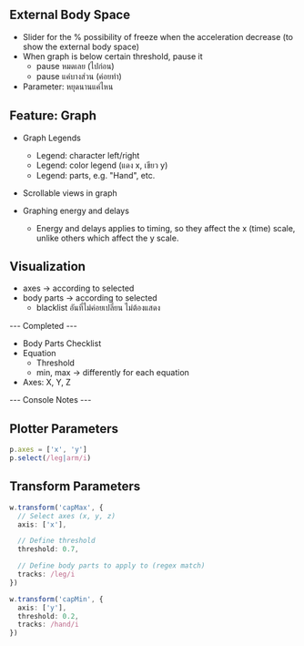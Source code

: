 ## External Body Space

- Slider for the % possibility of freeze when the acceleration decrease (to show the external body space)
- When graph is below certain threshold, pause it
  - pause หมดเลย​ (ไปก่อน)
  - pause แค่บางส่วน (ค่อยทำ)
- Parameter: หยุดนานแค่ไหน

## Feature: Graph

- Graph Legends
  - Legend: character left/right
  - Legend: color legend (แดง x, เขียว y)
  - Legend: parts, e.g. "Hand", etc.

- Scrollable views in graph

- Graphing energy and delays
  - Energy and delays applies to timing, so they affect the x (time) scale, unlike others which affect the y scale.

## Visualization

- axes -> according to selected
- body parts -> according to selected
  - blacklist อันที่ไม่ค่อยเปลี่ยน ไม่ต้องแสดง

--- Completed ---

- Body Parts Checklist
- Equation
  - Threshold
  - min, max -> differently for each equation
- Axes: X, Y, Z

--- Console Notes ---

## Plotter Parameters

```ts
p.axes = ['x', 'y']
p.select(/leg|arm/i)
```

## Transform Parameters

```ts
w.transform('capMax', {
  // Select axes (x, y, z)
  axis: ['x'],

  // Define threshold
  threshold: 0.7,

  // Define body parts to apply to (regex match)
  tracks: /leg/i
})

w.transform('capMin', {
  axis: ['y'],
  threshold: 0.2,
  tracks: /hand/i
})
```
